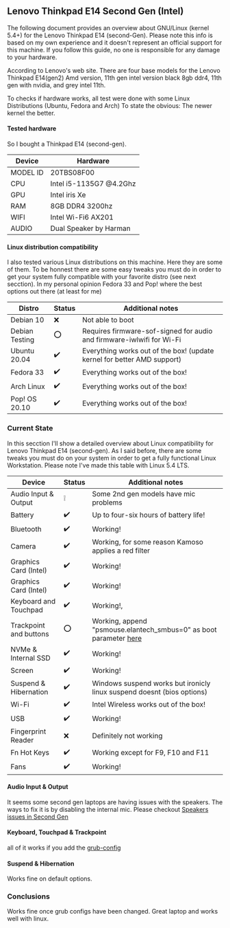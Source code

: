 ## Lenovo Thinkpad E14 Second Gen (Intel)

The following document provides an overview about GNU/Linux (kernel 5.4+) for the Lenovo Thinkpad E14 (second-Gen). Please note this info is based on my own experience and it doesn't represent an official support for this machine. If you follow this guide, no one is responsible for any damage to your hardware.

According to Lenovo's web site. There are four base models for the Lenovo Thinkpad E14(gen2) Amd version, 11th gen intel version black 8gb ddr4, 11th gen with nvidia, and grey intel 11th.

To checks if hardware works, all test were done with some Linux Distributions (Ubuntu, Fedora and Arch) To state the obvious: The newer kernel the better.

#### Tested hardware

So I bought a Thinkpad E14 (second-gen).

| Device        | Hardware                       |
|---------------|--------------------------------|
| MODEL ID      | 20TBS08F00                     |
| CPU           | Intel i5-1135G7 @4.2Ghz        |
| GPU           | Intel iris Xe                  |
| RAM           | 8GB DDR4 3200hz                |
| WIFI          | Intel Wi-Fi6 AX201             |
| AUDIO         | Dual Speaker by Harman         |

#### Linux distribution compatibility

I also tested various Linux distributions on this machine. Here they are some of them. To be honnest there are some easy tweaks you must do in order to get your system fully compatible with your favorite distro (see next secction). In my personal opinion Fedora 33 and Pop! where the best options out there (at least for me)

| Distro            | Status             | Additional notes                                                             |
|-------------------|--------------------|------------------------------------------------------------------------------|
| Debian 10         | :x:                | Not able to boot                                                             |
| Debian Testing    | :o:                | Requires firmware-sof-signed for audio and firmware-iwlwifi for Wi-Fi        |
| Ubuntu 20.04      | :heavy_check_mark: | Everything works out of the box! (update kernel for better AMD support)      |
| Fedora 33         | :heavy_check_mark: | Everything works out of the box!                                             |
| Arch Linux        | :heavy_check_mark: | Everything works out of the box!                                             |
| Pop! OS 20.10     | :heavy_check_mark: | Everything works out of the box!                                             |

### Current State

In this secction I'll show a detailed overview about Linux compatibility for Lenovo Thinkpad E14 (second-gen). As I said before, there are some tweaks you must do  on your system in order to get a fully functional Linux Workstation. Please note I've made this table with Linux 5.4 LTS.

| Device                            | Status                              | Additional notes                                                                |
|-----------------------------------|-------------------------------------|---------------------------------------------------------------------------------|
| Audio Input & Output              | :grey_exclamation:                  | Some 2nd gen models have mic problems                                           |
| Battery                           | :heavy_check_mark:                  | Up to four-six hours of battery life!                                           | 
| Bluetooth                         | :heavy_check_mark:                  | Working!                                                                        |
| Camera                            | :heavy_check_mark:                  | Working, for some reason Kamoso applies a red filter                            |
| Graphics Card (Intel)             | :heavy_check_mark:                  | Working!                                                                        |
| Graphics Card (Intel)             | :heavy_check_mark:                  | Working!                                                                        |
| Keyboard and Touchpad             | :heavy_check_mark:                  | Working!,                                                                       |
| Trackpoint and buttons            | :o:                                 | Working, append "psmouse.elantech_smbus=0" as boot parameter [here](../tweaks/trackpoint/README.md) | 
| NVMe & Internal SSD               | :heavy_check_mark:                  | Working!                                                                        |
| Screen                            | :heavy_check_mark:                  | Working!                                                                        |
| Suspend & Hibernation             | :heavy_check_mark:                  | Windows suspend works but ironicly linux suspend doesnt (bios options)          |                 
| Wi-Fi                             | :heavy_check_mark:                  | Intel Wireless works out of the box!                                            |
| USB                               | :heavy_check_mark:                  | Working!                                                                        |
| Fingerprint Reader                | :x:                                 | Definitely not working                                                          |
| Fn Hot Keys                       | :heavy_check_mark:                  | Working except for F9, F10 and F11                                              |
| Fans                              | :heavy_check_mark:                  | Working!                                                                        |

#### Audio Input & Output

It seems some second gen laptops are having issues with the speakers. The ways to fix it is by disabling the internal mic. Please checkout [Speakers issues in Second Gen](../tweaks/audio/README.md)

#### Keyboard, Touchpad & Trackpoint

all of it works if you add the [grub-config](../tweaks/trackpoint/README.md)

#### Suspend & Hibernation

Works fine on default options.

### Conclusions

Works fine once grub configs have been changed. Great laptop and works well with linux.

